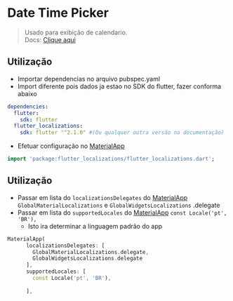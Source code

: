 # Date Time Picker
>Usado para exibição de calendario.<br>
Docs: [Clique aqui](https://flutter.dev/tutorials/internationalization)<br>
## Utilização
- Importar dependencias no arquivo pubspec.yaml
- Import diferente pois dados ja estao no SDK do flutter, fazer conforma abaixo
```yaml
dependencies:
  flutter:
    sdk: flutter
  flutter_localizations:
    sdk: flutter "^2.1.0" #(Ou qualquer outra versão na documentação)
```
- Efetuar configuração no [MaterialApp](../../Flutter/Principais/MateralApp.md)
```dart
import 'package:flutter_localizations/flutter_localizations.dart';
```
## Utilização
- Passar em lista do ```localizationsDelegates``` do [MaterialApp](../../Flutter/Principais/MateralApp.md) ```GlobalMaterialLocalizations``` e ```GlobalWidgetsLocalizations``` .delegate
- Passar em lista do ```supportedLocales``` do [MaterialApp](../../Flutter/Principais/MateralApp.md) ```const Locale('pt', 'BR'),```
  - Isto ira determinar a linguagem padrão do app
```dart
MaterialApp(
      localizationsDelegates: [
        GlobalMaterialLocalizations.delegate,
        GlobalWidgetsLocalizations.delegate
      ],
      supportedLocales: [
        const Locale('pt', 'BR'),
        
      ],
```


